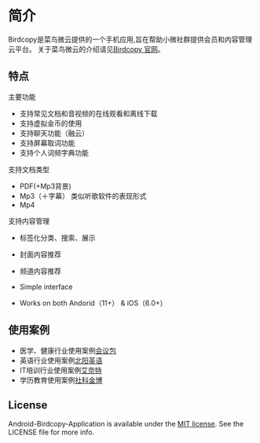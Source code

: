 # 简介

[birdengcopy]: http://www.birdcopy.com

Birdcopy是菜鸟微云提供的一个手机应用,旨在帮助小微社群提供会员和内容管理云平台。
关于菜鸟微云的介绍请见[Birdcopy 官网][birdengcopy]。

## 特点

主要功能
- 支持常见文档和音视频的在线观看和离线下载
- 支持虚拟金币的使用
- 支持聊天功能（融云）
- 支持屏幕取词功能
- 支持个人词频字典功能

支持文档类型
- PDF(+Mp3背景)
- Mp3（＋字幕） 类似听歌软件的表现形式
- Mp4

支持内容管理
- 标签化分类、搜索、展示
- 封面内容推荐
- 频道内容推荐

- Simple interface
- Works on both Andorid（11+） & iOS（6.0+）

## 使用案例
[birdenglish]: http://e.birdcopy.com
[ibag]: http://v.birdcopy.com
[inet]: http://it.birdcopy.com
[fd]: http://fd.birdcopy.com

- 医学、健康行业使用案例[会议包][ibag]
- 英语行业使用案例[北阳英语][birdenglish]
- IT培训行业使用案例[艾奈特][inet]
- 学历教育使用案例[社科金博][fd]

## License

[Apache]: http://www.apache.org/licenses/LICENSE-2.0
[MIT]: http://www.opensource.org/licenses/mit-license.php
[GPL]: http://www.gnu.org/licenses/gpl.html
[BSD]: http://opensource.org/licenses/bsd-license.php

Android-Birdcopy-Application is available under the [MIT license][MIT]. See the LICENSE file for more info.
